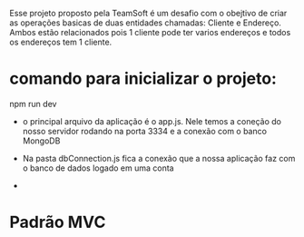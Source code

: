 Esse projeto proposto pela TeamSoft é um desafio  com o obejtivo de criar as operações basicas de duas entidades chamadas:
Cliente e Endereço. Ambos estão relacionados pois 1 cliente pode ter varios endereços e todos os endereços tem 1 cliente.

# comando para inicializar o projeto:
npm run dev


- o principal arquivo da aplicação é o app.js. Nele temos a coneção do nosso servidor rodando na porta 3334 
e a conexão com o banco MongoDB

- Na pasta dbConnection.js fica a conexão que a nossa aplicação faz com o banco de dados logado em uma conta

- 


# Padrão MVC

